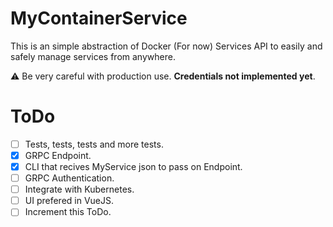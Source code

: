 # MyContainerService
This is an simple abstraction of Docker (For now) Services API to easily and safely manage services from anywhere.

:warning: Be very careful with production use. **Credentials not implemented yet**.

# ToDo
- [ ] Tests, tests, tests and more tests.
- [x] GRPC Endpoint.
- [x] CLI that recives MyService json to pass on Endpoint.
- [ ] GRPC Authentication.
- [ ] Integrate with Kubernetes.
- [ ] UI prefered in VueJS.
- [ ] Increment this ToDo.

